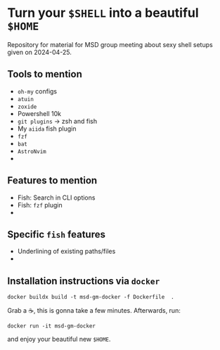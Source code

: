 # Turn your `$SHELL` into a beautiful `$HOME`

Repository for material for MSD group meeting about sexy shell setups given on 2024-04-25.

## Tools to mention

- `oh-my` configs
- `atuin`
- `zoxide`
- Powershell 10k
- `git plugins` -> zsh and fish
- My `aiida` fish plugin
- `fzf`
- `bat`
- `AstroNvim`
-

## Features to mention

- Fish: Search in CLI options
- Fish: `fzf` plugin
-

## Specific `fish` features

- Underlining of existing paths/files
-

## Installation instructions via `docker`

```shell
docker buildx build -t msd-gm-docker -f Dockerfile  .
```

Grab a :coffee:, this is gonna take a few minutes. Afterwards, run:

```shell
docker run -it msd-gm-docker
```

and enjoy your beautiful new `$HOME`.

<!-- todo: Buff Doge vs Crying Cheems -->
